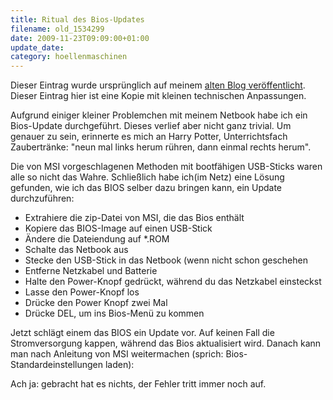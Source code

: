 ```yaml
---
title: Ritual des Bios-Updates
filename: old_1534299
date: 2009-11-23T09:09:00+01:00
update_date:
category: hoellenmaschinen
---
```

Dieser Eintrag wurde ursprünglich auf meinem [alten Blog veröffentlicht](https://stu.blogger.de/stories/1534299/). Dieser Eintrag hier ist eine Kopie mit kleinen technischen Anpassungen.

Aufgrund einiger kleiner Problemchen mit meinem Netbook habe ich ein Bios-Update durchgeführt. Dieses verlief aber nicht ganz trivial. Um genauer zu sein, erinnerte es mich an Harry Potter, Unterrichtsfach Zaubertränke: "neun mal links herum rühren, dann einmal rechts herum".

Die von MSI vorgeschlagenen Methoden mit bootfähigen USB-Sticks waren alle so nicht das Wahre. Schließlich habe ich(im Netz) eine Lösung gefunden, wie ich das BIOS selber dazu bringen kann, ein Update durchzuführen:

- Extrahiere die zip-Datei von MSI, die das Bios enthält
- Kopiere das BIOS-Image auf einen USB-Stick
- Ändere die Dateiendung auf \*.ROM
- Schalte das Netbook aus
- Stecke den USB-Stick in das Netbook (wenn nicht schon geschehen
- Entferne Netzkabel und Batterie
- Halte den Power-Knopf gedrückt, während du das Netzkabel einsteckst
- Lasse den Power-Knopf los
- Drücke den Power Knopf zwei Mal
- Drücke DEL, um ins Bios-Menü zu kommen

Jetzt schlägt einem das BIOS ein Update vor. Auf keinen Fall die Stromversorgung kappen, während das Bios aktualisiert wird. Danach kann man nach Anleitung von MSI weitermachen (sprich: Bios-Standardeinstellungen laden):

Ach ja: gebracht hat es nichts, der Fehler tritt immer noch auf.

